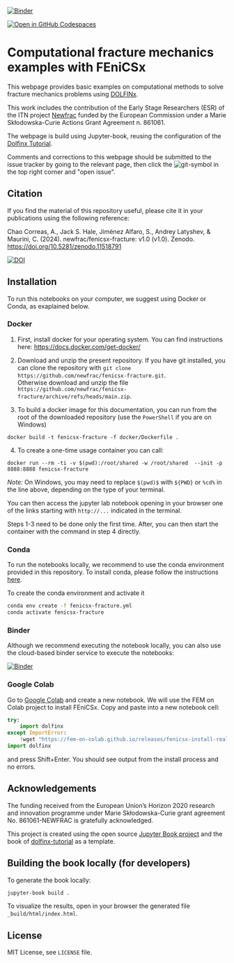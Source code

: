 [![Binder](https://mybinder.org/badge_logo.svg)](https://mybinder.org/v2/gh/newfrac/fenicsx-fracture/HEAD)

[![Open in GitHub Codespaces](https://github.com/codespaces/badge.svg)](https://codespaces.new/msolides-2024/fenicsx-fracture?quickstart=1)

# Computational fracture mechanics examples with FEniCSx

This webpage provides basic examples on computational methods to solve fracture mechanics problems using [DOLFINx](https://github.com/FEniCS/dolfinx/).

This work includes the contribution of the Early Stage Researchers (ESR) of the ITN project [Newfrac](https://www.newfrac.eu) funded by the European Commission under a Marie Skłodowska-Curie Actions Grant Agreement n. 861061.

The webpage is build using Jupyter-book, reusing the configuration of the [Dolfinx Tutorial](https://jsdokken.com/dolfinx-tutorial/).

Comments and corrections to this webpage should be submitted to the issue tracker by going to the relevant page, then click the ![git](git.png)-symbol in the top right corner and "open issue".

## Citation
If you find the material of this repository useful, please cite it in your publications using the following reference:

Chao Correas, A., Jack S. Hale, Jiménez Alfaro, S., Andrey Latyshev, & Maurini, C. (2024). newfrac/fenicsx-fracture: v1.0 (v1.0). Zenodo. https://doi.org/10.5281/zenodo.11518791

[![DOI](https://zenodo.org/badge/642212191.svg)](https://zenodo.org/doi/10.5281/zenodo.11518790)


## Installation

To run this notebooks on your computer, we suggest using Docker or Conda, as exaplained below.

### Docker

1. First, install docker for your operating system. You can find instructions here: https://docs.docker.com/get-docker/

2. Download and unzip the present repository. If you have git installed, you can clone the repository with `git clone 
https://github.com/newfrac/fenicsx-fracture.git`.  
Otherwise download and unzip the file  `https://github.com/newfrac/fenicsx-fracture/archive/refs/heads/main.zip`. 

3. To build a docker image for this documentation, you can run from the root of the downloaded repository (use the `PowerShell` if you are on Windows)

```
docker build -t fenicsx-fracture -f docker/Dockerfile .
```

4. To create a one-time usage container you can call:

```
docker run --rm -ti -v $(pwd):/root/shared -w /root/shared  --init -p 8888:8888 fenicsx-fracture
```

*Note:* On Windows, you may need to replace `$(pwd)$` with `${PWD}` or `%cd%` in the line above, depending on the type of your terminal.

You can then access the jupyter lab notebook opening in your browser one of the links starting with `http://...` indicated in the terminal.

Steps 1-3 need to be done only the first time. After, you can then start the container with the command in step 4 directly.

### Conda

To run the notebooks locally, we recommend to use the conda environment provided in this repository. To install conda, please follow the instructions [here](https://docs.conda.io/projects/conda/en/latest/user-guide/install/).

To create the conda environment and activate it

```bash
conda env create -f fenicsx-fracture.yml
conda activate fenicsx-fracture
```

### Binder

Although we recommend executing the notebook locally, you can also use the cloud-based binder service to execute the notebooks:

[![Binder](https://mybinder.org/badge_logo.svg)](https://mybinder.org/v2/gh/newfrac/fenicsx-fracture/HEAD)

### Google Colab

Go to [Google Colab](https://colab.research.google.com) and create a new notebook. We will use the FEM on Colab project to install FEniCSx. Copy and paste into a new notebook cell:

```python
try:
    import dolfinx
except ImportError:
    !wget "https://fem-on-colab.github.io/releases/fenicsx-install-real.sh" -O "/tmp/fenicsx-install.sh" && bash "/tmp/fenicsx-install.sh"
import dolfinx
```

and press Shift+Enter. You should see output from the install process and no errors.

## Acknowledgements

The funding received from the European Union’s Horizon 2020 research and
innovation programme under Marie Skłodowska-Curie grant agreement No.
861061-NEWFRAC is gratefully acknowledged.


This project is created using the open source [Jupyter Book project](https://jupyterbook.org/) and the book of [dolfinx-tutorial](https://github.com/jorgensd/dolfinx-tutorial/blob/dokken/jupyterbook/Dockerfile) as a template.


## Building the book locally (for developers)

To generate the book locally:

```bash
jupyter-book build .
```

To visualize the results, open in your browser the generated file `_build/html/index.html`.


## License

MIT License, see `LICENSE` file.
